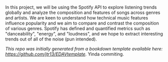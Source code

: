 In this project, we will be using the Spotify API to explore listening trends globally and analyze the composition and features of songs across genres and artists. We are keen to understand how technical music features influence popularity and we aim to compare and contrast the composition of various genres. Spotify has defined and quantified metrics such as "danceability", "energy", and "loudness", and we hope to extract interesting trends out of all of the noise (pun intended).

*This repo was initially generated from a bookdown template available here: https://github.com/jtr13/EDAVtemplate.*
Yinda commiting.
